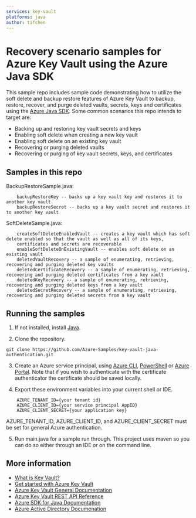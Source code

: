 ```yaml
---
services: key-vault
platforms: java
author: tifchen
---
```


# Recovery scenario samples for Azure Key Vault using the Azure Java SDK

This sample repo includes sample code demonstrating how to utilize the soft delete and backup restore features of Azure Key Vault to backup, restore, recover, and purge deleted vaults, 
secrets, keys and certificates using the [Azure Java SDK](https://docs.microsoft.com/en-us/java/api/overview/azure/keyvault). Some common scenarios this repo intends to target are:

* Backing up and restoring key vault secrets and keys
* Enabling soft delete when creating a new key vault
* Enabling soft delete on an existing key vault
* Recovering or purging deleted vaults
* Recovering or purging of key vault secrets, keys, and certificates

## Samples in this repo
BackupRestoreSample.java:

        backupRestoreKey -- backs up a key vault key and restores it to another key vault
        backupRestoreSecret -- backs up a key vault secret and restores it to another key vault

SoftDeleteSample.java:

        createSoftDeleteEnabledVault -- creates a key vault which has soft delete enabled so that the vault as well as all of its keys,
        certificates and secrets are recoverable
        enableSoftDeleteOnExistingVault -- enables soft delete on an existing vault
        deletedVaultRecovery -- a sample of enumerating, retrieving, recovering and purging deleted key vaults
        deletedCertificateRecovery -- a sample of enumerating, retrieving, recovering and purging deleted certificates from a key vault
        deletedKeyRecovery -- a sample of enumerating, retrieving, recovering and purging deleted keys from a key vault
        deletedSecretRecovery -- a sample of enumerating, retrieving, recovering and purging deleted secrets from a key vault



## Running the samples
1. If not installed, install [Java](https://www.java.com/en/download/help/download_options.xml).

2. Clone the repository.
```
git clone https://github.com/Azure-Samples/key-vault-java-authentication.git
```
3. Create an Azure service principal, using
[Azure CLI](http://azure.microsoft.com/documentation/articles/resource-group-authenticate-service-principal-cli/),
[PowerShell](http://azure.microsoft.com/documentation/articles/resource-group-authenticate-service-principal/)
or [Azure Portal](http://azure.microsoft.com/documentation/articles/resource-group-create-service-principal-portal/).
Note that if you wish to authenticate with the certificate authenticator the certificate should be saved locally.

4. Export these environment variables into your current shell or IDE.
```
    AZURE_TENANT_ID={your tenant id}
    AZURE_CLIENT_ID={your service principal AppID}
    AZURE_CLIENT_SECRET={your application key}
```

AZURE_TENANT_ID, AZURE_CLIENT_ID, and AZURE_CLIENT_SECRET must be set for general Azure authentication.

5. Run main.java for a sample run through. This project uses maven so you can do so either through an IDE or on the command line.

## More information

* [What is Key Vault?](https://docs.microsoft.com/en-us/azure/key-vault/key-vault-whatis)
* [Get started with Azure Key Vault](https://docs.microsoft.com/en-us/azure/key-vault/key-vault-get-started)
* [Azure Key Vault General Documentation](https://docs.microsoft.com/en-us/azure/key-vault/)
* [Azure Key Vault REST API Reference](https://docs.microsoft.com/en-us/rest/api/keyvault/)
* [Azure SDK for Java Documentation](https://docs.microsoft.com/en-us/java/api/overview/azure/keyvault)
* [Azure Active Directory Documenation](https://docs.microsoft.com/en-us/azure/active-directory/)
